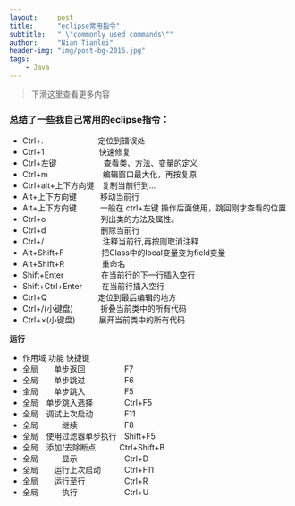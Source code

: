 ```yaml
---
layout:     post
title:      "eclipse常用指令"
subtitle:   " \"commonly used commands\""
author:     "Nian Tianlei"
header-img: "img/post-bg-2016.jpg"
tags:
    - Java
---
```


> 下滑这里查看更多内容

### 总结了一些我自己常用的eclipse指令：   

- Ctrl+.　　　　　　　定位到错误处
- Ctrl+1　　　　　　　快速修复
- Ctrl+左键　　　　　&ensp;&ensp;查看类、方法、变量的定义  
- Ctrl+m　　　　　　　编辑窗口最大化，再按复原  
- Ctrl+alt+上下方向键&ensp;&ensp;复制当前行到…  
- Alt+上下方向键　　　移动当前行    
- Alt+上下方向键　　　一般在  ctrl+左键  操作后面使用，跳回刚才查看的位置  
- Ctrl+o　　　　　　　列出类的方法及属性。  
- Ctrl+d　　　　　　　删除当前行  
- Ctrl+/　　　　　　　&ensp;注释当前行,再按则取消注释  
- Alt+Shift+F　　　　&nbsp;&ensp;把Class中的local变量变为field变量  
- Alt+Shift+R　　　　&ensp;&nbsp;重命名  
- Shift+Enter　　　　&ensp;&nbsp;在当前行的下一行插入空行  
- Shift+Ctrl+Enter　　&ensp;在当前行插入空行  
- Ctrl+Q　　　　　　&ensp;定位到最后编辑的地方  
- Ctrl+/(小键盘)　　　&ensp;折叠当前类中的所有代码  
- Ctrl+×(小键盘)　　　展开当前类中的所有代码  

    
**运行**  
- 作用域   功能          快捷键    
- 全局　　单步返回　　　　　F7   
- 全局　　单步跳过　　　　　F6   
- 全局　　单步跳入　　　　　F5   
- 全局　单步跳入选择　　　　Ctrl+F5   
- 全局　调试上次启动　　　　F11   
- 全局　　　继续　　　　　　F8   
- 全局　使用过滤器单步执行　Shift+F5   
- 全局　添加/去除断点　　　Ctrl+Shift+B   
- 全局　　　显示　　　　　　Ctrl+D   
- 全局　　运行上次启动　　　Ctrl+F11   
- 全局　　运行至行　　　　　Ctrl+R   
- 全局　　　执行　　　　　　Ctrl+U  
 




